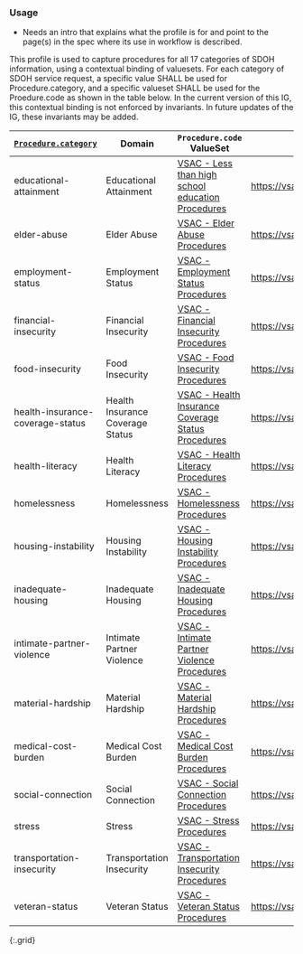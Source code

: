 

### Usage
* Needs an intro that explains what the profile is for and point to the page(s) in the spec where its use in workflow is described.

This profile is used to capture procedures for all 17 categories of SDOH information, using a contextual binding of valuesets.
For each category of SDOH service request, a specific value SHALL be used for Procedure.category, and a specific valueset SHALL be used for the Proedure.code as shown in the table below.  In the current version of this IG, this contextual binding is not enforced by invariants.  In future updates of the IG, these invariants may be added.

| [`Procedure.category`](ValueSet-SDOHCC-ValueSetSDOHCategory.html) | Domain | `Procedure.code` ValueSet | ValueSet URL |
| ------ | -------------------- | ------------------------- | ------------ |
| educational-attainment  | Educational Attainment | [VSAC -  Less than high school education Procedures ]( https://vsac.nlm.nih.gov/valueset/2.16.840.1.113762.1.4.1247.56/expansion/Latest ) | https://vsac.nlm.nih.gov/valueset/2.16.840.1.113762.1.4.1247.56/expansion/Latest |
| elder-abuse  | Elder Abuse | [VSAC -  Elder Abuse Procedures ]( https://vsac.nlm.nih.gov/valueset/2.16.840.1.113762.1.4.1247.67/expansion/Latest ) | https://vsac.nlm.nih.gov/valueset/2.16.840.1.113762.1.4.1247.67/expansion/Latest |
| employment-status  | Employment Status | [VSAC -  Employment Status Procedures ]( https://vsac.nlm.nih.gov/valueset/2.16.840.1.113762.1.4.1247.59/expansion/Latest ) | https://vsac.nlm.nih.gov/valueset/2.16.840.1.113762.1.4.1247.59/expansion/Latest |
| financial-insecurity  | Financial Insecurity | [VSAC -  Financial Insecurity Procedures ]( https://vsac.nlm.nih.gov/valueset/2.16.840.1.113762.1.4.1247.32/expansion/Latest ) | https://vsac.nlm.nih.gov/valueset/2.16.840.1.113762.1.4.1247.32/expansion/Latest |
| food-insecurity  | Food Insecurity | [VSAC -  Food Insecurity Procedures ]( https://vsac.nlm.nih.gov/valueset/2.16.840.1.113762.1.4.1247.7/expansion/Latest ) | https://vsac.nlm.nih.gov/valueset/2.16.840.1.113762.1.4.1247.7/expansion/Latest |
| health-insurance-coverage-status  | Health Insurance Coverage Status | [VSAC -  Health Insurance Coverage Status Procedures ]( https://vsac.nlm.nih.gov/valueset/2.16.840.1.113762.1.4.1247.125/expansion/Latest ) | https://vsac.nlm.nih.gov/valueset/2.16.840.1.113762.1.4.1247.125/expansion/Latest |
| health-literacy  | Health Literacy | [VSAC -  Health Literacy Procedures ]( https://vsac.nlm.nih.gov/valueset/2.16.840.1.113762.1.4.1247.118/expansion/Latest ) | https://vsac.nlm.nih.gov/valueset/2.16.840.1.113762.1.4.1247.118/expansion/Latest |
| homelessness  | Homelessness | [VSAC -  Homelessness Procedures ]( https://vsac.nlm.nih.gov/valueset/2.16.840.1.113762.1.4.1247.20/expansion/Latest ) | https://vsac.nlm.nih.gov/valueset/2.16.840.1.113762.1.4.1247.20/expansion/Latest |
| housing-instability  | Housing Instability | [VSAC -  Housing Instability Procedures ]( https://vsac.nlm.nih.gov/valueset/2.16.840.1.113762.1.4.1247.44/expansion/Latest ) | https://vsac.nlm.nih.gov/valueset/2.16.840.1.113762.1.4.1247.44/expansion/Latest |
| inadequate-housing  | Inadequate Housing | [VSAC -  Inadequate Housing Procedures ]( https://vsac.nlm.nih.gov/valueset/2.16.840.1.113762.1.4.1247.52/expansion/Latest ) | https://vsac.nlm.nih.gov/valueset/2.16.840.1.113762.1.4.1247.52/expansion/Latest |
| intimate-partner-violence  | Intimate Partner Violence | [VSAC -  Intimate Partner Violence Procedures ]( https://vsac.nlm.nih.gov/valueset/2.16.840.1.113762.1.4.1247.97/expansion/Latest ) | https://vsac.nlm.nih.gov/valueset/2.16.840.1.113762.1.4.1247.97/expansion/Latest |
| material-hardship  | Material Hardship | [VSAC -  Material Hardship Procedures ]( https://vsac.nlm.nih.gov/valueset/2.16.840.1.113762.1.4.1247.39/expansion/Latest ) | https://vsac.nlm.nih.gov/valueset/2.16.840.1.113762.1.4.1247.39/expansion/Latest |
| medical-cost-burden  | Medical Cost Burden | [VSAC -  Medical Cost Burden Procedures ]( https://vsac.nlm.nih.gov/valueset/2.16.840.1.113762.1.4.1247.122/expansion/Latest ) | https://vsac.nlm.nih.gov/valueset/2.16.840.1.113762.1.4.1247.122/expansion/Latest |
| social-connection  | Social Connection | [VSAC -  Social Connection Procedures ]( https://vsac.nlm.nih.gov/valueset/2.16.840.1.113762.1.4.1247.94/expansion/Latest ) | https://vsac.nlm.nih.gov/valueset/2.16.840.1.113762.1.4.1247.94/expansion/Latest |
| stress  | Stress | [VSAC -  Stress Procedures ]( https://vsac.nlm.nih.gov/valueset/2.16.840.1.113762.1.4.1247.87/expansion/Latest ) | https://vsac.nlm.nih.gov/valueset/2.16.840.1.113762.1.4.1247.87/expansion/Latest |
| transportation-insecurity  | Transportation Insecurity | [VSAC -  Transportation Insecurity Procedures ]( https://vsac.nlm.nih.gov/valueset/2.16.840.1.113762.1.4.1247.27/expansion/Latest ) | https://vsac.nlm.nih.gov/valueset/2.16.840.1.113762.1.4.1247.27/expansion/Latest |
| veteran-status  | Veteran Status | [VSAC -  Veteran Status Procedures ]( https://vsac.nlm.nih.gov/valueset/2.16.840.1.113762.1.4.1247.90/expansion/Latest ) | https://vsac.nlm.nih.gov/valueset/2.16.840.1.113762.1.4.1247.90/expansion/Latest |
{:.grid}